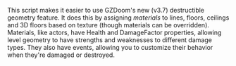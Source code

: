 This script makes it easier to use GZDoom's new (v3.7) destructible geometry feature. It does this by assigning *materials* to lines, floors, ceilings and 3D floors based on texture (though materials can be overridden). Materials, like actors, have Health and DamageFactor properties, allowing level geometry to have strengths and weaknesses to different damage types. They also have events, allowing you to customize their behavior when they're damaged or destroyed.